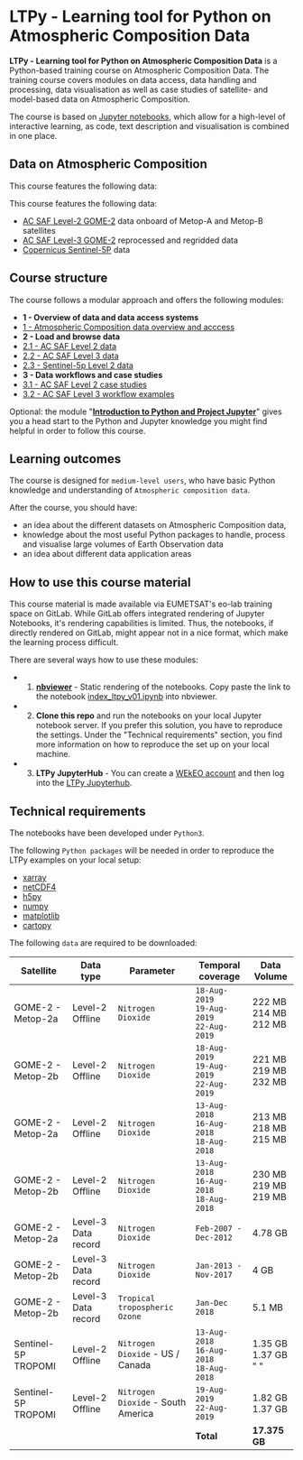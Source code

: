 # LTPy - Learning tool for Python on Atmospheric Composition Data

**LTPy - Learning tool for Python on Atmospheric Composition Data** is a 
Python-based training course on Atmospheric Composition Data. The training 
course covers modules on data access, data handling and processing, 
data visualisation as well as case studies of satellite- and model-based data 
on Atmospheric Composition.

The course is based on [Jupyter notebooks](https://jupyter.org/), which allow 
for a high-level of interactive learning, as code, text description and 
visualisation is combined in one place.

## Data on Atmospheric Composition
This course features the following data:

This course features the following data:
* [AC SAF Level-2 GOME-2](./1_ltpy_v01_atmospheric_composition_overview.ipynb#ac_saf) 
data onboard of Metop-A and Metop-B satellites
* [AC SAF Level-3 GOME-2](./1_ltpy_v01_atmospheric_composition_overview.ipynb#records) 
reprocessed and regridded data
* [Copernicus Sentinel-5P](./1_ltpy_v01_atmospheric_composition_overview.ipynb#sentinel_5p) 
data

## Course structure
The course follows a modular approach and offers the following modules:

* **1 - Overview of data and data access systems**
 * [1 - Atmospheric Composition data overview and acccess](./1_ltpy_v01_atmospheric_composition_overview.ipynb)
* **2 - Load and browse data**
 * [2.1 - AC SAF Level 2 data](./21_ltpy_v01_AC_SAF_L2_data.ipynb)
 * [2.2 - AC SAF Level 3 data](./22_ltpy_v01_AC_SAF_L3_data_products.ipynb)
 * [2.3 - Sentinel-5p Level 2 data](./23_ltpy_v01_Sentinel5p_L2_data.ipynb)
* **3 - Data workflows and case studies**
 * [3.1 - AC SAF Level 2 case studies](./31_ltpy_v01_AC_SAF_L2_case_study.ipynb)
 * [3.2 - AC SAF Level 3 workflow examples](./32_ltpy_v01_AC_SAF_L3_case_study.ipynb)

Optional: the module "[**Introduction to Python and Project Jupyter**](./0_ltpy_v01_Intro_to_Python_and_Jupyter.ipynb)" 
gives you a head start to the Python and Jupyter knowledge you might find 
helpful in order to follow this course.

## Learning outcomes
The course is designed for `medium-level users`, who have basic Python knowledge 
and understanding of `Atmospheric composition data`.

After the course, you should have:

* an idea about the different datasets on Atmospheric Composition data,
* knowledge about the most useful Python packages to handle, process and 
visualise large volumes of Earth Observation data
* an idea about different data application areas

## How to use this course material
This course material is made available via EUMETSAT's eo-lab training space on
GitLab. While GitLab offers integrated rendering of Jupyter Notebooks, it's 
rendering capabilities is limited. Thus, the notebooks, if directly rendered on
GitLab, might appear not in a nice format, which make the learning process
difficult.

There are several ways how to use these modules:
* 1. **[nbviewer](https://nbviewer.jupyter.org/)** - Static rendering of the 
notebooks. Copy paste the link to the notebook [index_ltpy_v01.ipynb](./index_ltpy_v01.ipynb) 
into nbviewer.
* 2. **Clone this repo** and run the notebooks on your local Jupyter notebook
server. If you prefer this solution, you have to reproduce the settings. Under 
the "Technical requirements" section, you find more information on how to
reproduce the set up on your local machine.
* 3. **LTPy JupyterHub** - You can create a 
[WEkEO account](https://www.wekeo.eu/user/register) and then log into the
[LTPy Jupyterhub](https://ltpy.adamplatform.eu).

## Technical requirements
The notebooks have been developed under `Python3`. 

The following `Python packages` will be needed in order to reproduce the 
LTPy examples on your local setup:
* [xarray](http://xarray.pydata.org/en/stable/index.html)
* [netCDF4](https://unidata.github.io/netcdf4-python/netCDF4/index.html)
* [h5py](https://pypi.org/project/h5py/)
* [numpy](https://numpy.org/)
* [matplotlib](https://matplotlib.org/)
* [cartopy](https://scitools.org.uk/cartopy/docs/latest/)

The following `data` are required to be downloaded:

| Satellite | Data type | Parameter | Temporal coverage | Data Volume
|--- |---|---|---|---|
|GOME-2 - Metop-2a|Level-2 Offline| `Nitrogen Dioxide`  |`18-Aug-2019` <br> `19-Aug-2019` <br> `22-Aug-2019`| 222 MB <br> 214 MB <br> 212 MB |
|GOME-2 - Metop-2b|Level-2 Offline| `Nitrogen Dioxide`  |`18-Aug-2019` <br> `19-Aug-2019` <br> `22-Aug-2019`| 221 MB <br> 219 MB <br> 232 MB |
|GOME-2 - Metop-2a|Level-2 Offline| `Nitrogen Dioxide`  |`13-Aug-2018` <br> `16-Aug-2018` <br> `18-Aug-2018`| 213 MB <br> 218 MB <br> 215 MB |
|GOME-2 - Metop-2b|Level-2 Offline| `Nitrogen Dioxide`  |`13-Aug-2018` <br> `16-Aug-2018` <br> `18-Aug-2018`| 230 MB <br> 219 MB <br> 219 MB |
|GOME-2 - Metop-2a|Level-3 Data record| `Nitrogen Dioxide`  |`Feb-2007 - Dec-2012`| 4.78 GB |
|GOME-2 - Metop-2b|Level-3 Data record| `Nitrogen Dioxide`  |`Jan-2013 - Nov-2017`| 4 GB |
|GOME-2 - Metop-2b|Level-3 Data record| `Tropical tropospheric Ozone`  |`Jan-Dec 2018`| 5.1 MB |
|Sentinel-5P TROPOMI|Level-2 Offline| `Nitrogen Dioxide` - US / Canada|`13-Aug-2018` <br> `16-Aug-2018` <br> `18-Aug-2018`| 1.35 GB <br> 1.37 GB <br> " " |
|Sentinel-5P TROPOMI|Level-2 Offline| `Nitrogen Dioxide` - South America  |`19-Aug-2019` <br> `22-Aug-2019`| 1.82 GB <br> 1.37 GB |
| | | | **Total** | **17.375 GB** |